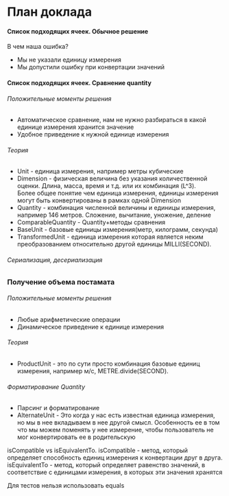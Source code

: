 # План доклада

#### Список подходящих ячеек. Обычное решение
В чем наша ошибка?

- Мы не указали единицу измерения
- Мы допустили ошибку при конвертации значений

#### Список подходящих ячеек. Сравнение quantity
###### Положительные моменты решения
- Автоматическое сравнение, нам не нужно разбираться в какой единице измерения хранится значение
- Удобное приведение к нужной единице измерения

###### Теория
- Unit - единица измерения, например метры кубические
- Dimension - физическая величина без указания количественной оценки. Длина, масса, время и т.д. или их комбинация (L^3). <br> Более общее понятие чем единица измерения, единицы измерения могут быть конвертированы в рамках одной Dimension
- Quantity - комбинация численной величины и единицы измерения, например 146 метров. Сложение, вычитание, уножение, деление
- ComparableQuantity - Quantity+методы сравнения
- BaseUnit - базовые единицы измерения(метр, килограмм, секунда)
- TransformedUnit - единица измерения которая является неким преобразованием относительно другой единицы MILLI(SECOND).

###### Сериализация, десериализация

### Получение объема постамата
###### Положительные моменты решения
- Любые арифметические операции
- Динамическое приведение к единице измерения

###### Теория
- ProductUnit - это по сути просто комбинация базовые единиц измерения, например м/с, METRE.divide(SECOND).

###### Форматирование Quantity


#### 

- Парсинг и форматирование
- AlternateUnit - Это когда у нас есть известная единица измерения, но мы в нее вкладываем в нее другой смысл. Особенность  ее в том что мы можем поменять у нее измерение, чтобы пользователь не мог конвертировать ее в родительскую

isCompatible vs isEquivalentTo.
isCompatible - метод, который определяет способность единиц измерения к конвертации друг в друга.
isEquivalentTo - метод, который определяет равенство значений, в соответствие с единицами измерения, в которых эти значения хранятся

Для тестов нельзя использовать equals